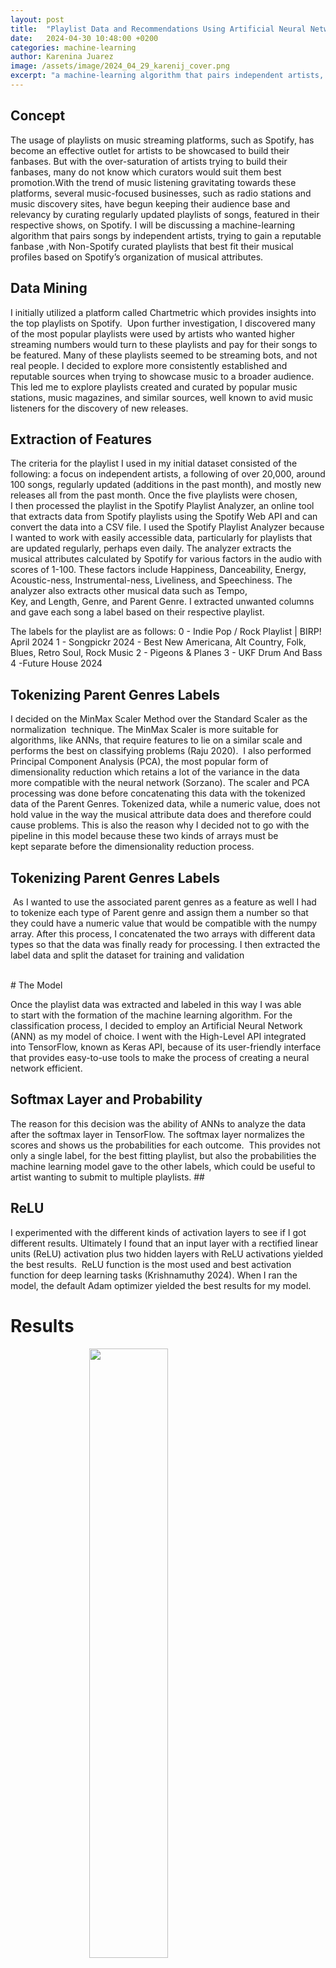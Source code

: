 ```yaml
---
layout: post
title:  "Playlist Data and Recommendations Using Artificial Neural Networks"
date:   2024-04-30 10:48:00 +0200
categories: machine-learning
author: Karenina Juarez
image: /assets/image/2024_04_29_karenij_cover.png
excerpt: "a machine-learning algorithm that pairs independent artists, with curated playlists that best fit based on musical attributes"
---
```


## Concept

The usage of playlists on music streaming platforms, such as Spotify, has become an effective outlet for artists to be showcased to build their fanbases.  But with the over-saturation of artists trying to build their fanbases,
 many do not know which curators would suit them best promotion.With the trend of music listening gravitating towards these platforms, several music-focused businesses, such as radio stations and music discovery sites, have begun 
 keeping their audience base and relevancy by curating regularly updated playlists of songs, featured in their respective shows, on Spotify.  I will be discussing a machine-learning algorithm that pairs songs by independent artists,
  trying to gain a reputable fanbase ,with Non-Spotify curated playlists that best fit their musical profiles based on Spotify’s organization of musical attributes.

## Data Mining

I initially utilized a platform called Chartmetric which provides insights into the top playlists on Spotify.  Upon further investigation, I discovered many of the most popular playlists were used by artists who wanted higher streaming
 numbers would turn to these playlists and pay for their songs to be featured. Many of these playlists seemed to be streaming bots, and not real people. I decided to explore more consistently established and reputable sources when trying
  to showcase music to a broader audience. This led me to explore playlists created and curated by popular music stations, music magazines, and similar sources, well known to avid music listeners for the discovery of new releases. 

## Extraction of Features

The criteria for the playlist I used in my initial dataset consisted of the following: a focus on independent artists, a following of over 20,000, around 100 songs, regularly updated (additions in the past month), and mostly new releases all from the past month. Once the five playlists were chosen, I then processed the playlist in the Spotify Playlist Analyzer, an online tool that extracts data from Spotify playlists using the Spotify Web API and can convert the data into a CSV file. I used the Spotify Playlist Analyzer because I wanted to work with easily accessible data,  particularly for playlists that are updated regularly, perhaps even daily.
The analyzer extracts the musical attributes calculated by Spotify for various factors in the audio with scores of 1-100. These factors include Happiness, Danceability, Energy, Acoustic-ness, Instrumental-ness, Liveliness, and Speechiness. The analyzer also extracts other musical data such as Tempo, Key, and Length, Genre, and Parent Genre. I extracted unwanted columns and gave each song a label based on their respective playlist.

The labels for the playlist are as follows:
0 - Indie Pop / Rock Playlist | BIRP! April 2024
1 - Songpickr 2024 - Best New Americana, Alt Country, Folk, Blues, Retro Soul, Rock Music
2 - Pigeons & Planes
3 - UKF Drum And Bass
4 -Future House 2024 

## Tokenizing Parent Genres Labels

I decided on the MinMax Scaler Method over the Standard Scaler as the normalization  technique. The MinMax Scaler is more suitable for algorithms, like ANNs, that require features to lie on a similar scale and performs the best on classifying problems (Raju 2020).  I also performed Principal Component Analysis (PCA), the most popular form of dimensionality reduction which retains a lot of the variance in the data more compatible with the neural network (Sorzano). The scaler and PCA processing was done before concatenating this data with the tokenized data of the Parent Genres. Tokenized data, while a numeric value, does not hold value in the way the musical attribute data does and therefore could cause problems. This is also the reason why I decided not to go with the pipeline in this model because these two kinds of arrays must be kept separate before the dimensionality reduction process. 
<br>
## Tokenizing Parent Genres Labels

 As I wanted to use the associated parent genres as a feature as well I had to tokenize each type of Parent genre and assign them a number so that they could have a numeric value that would be compatible with the numpy array. After this process, I concatenated the two arrays with different data types so that the data was finally ready for processing. I then extracted the label data and split the dataset for training and validation

<br>
# The Model

Once the playlist data was extracted and labeled in this way I was able to start with the formation of the machine learning algorithm. For the classification process, I decided to employ an Artificial Neural Network (ANN) as my model of choice.  I went with the High-Level API integrated into TensorFlow, known as Keras API, because of its user-friendly interface that provides easy-to-use tools to make the process of creating a neural network efficient. 
<br>
## Softmax Layer and Probability

The reason for this decision was the ability of ANNs to analyze the data after the softmax layer in TensorFlow.  The softmax layer normalizes the scores and shows us the probabilities for each outcome.  This provides not only a single label, for the best fitting playlist, but also the probabilities the machine learning model gave to the other labels, which could be useful to artist wanting to submit to multiple playlists. ##
<br>
## ReLU
I experimented with the different kinds of activation layers to see if I got different results. Ultimately I found that an input layer with a rectified linear units (ReLU) activation plus two hidden layers with ReLU activations yielded the best results.  ReLU function is the most used and best activation function for deep learning tasks (Krishnamuthy 2024). When I ran the model,  the default Adam optimizer yielded the best results for my model. 
<br>
# Results

<img src="/assets/image/2024_04_29_karenij_confuse.png" width="50%" style="display: block; margin: auto;" />

For analysis of the machine model, I used multiple tools to understand what was happening as I continued my process. I examined the test accuracy score as well as the F1 score to tune the parameters as well as the model accuracy chart to examine how many epochs the model went through before termination. I also used the confusion matrix to examine which classes were mostly being confused with another. 
The average test loss for this model over 5 tests was 1.098 telling us that there is room for improvement of the accuracy of the model. 

<img src="/assets/image/2024_04_29_karenij_acc.png" width="50%" style="display: block; margin: auto;" />

The average test Accuracy score was 0.732 as well as the average F1 Score was 0.731. Since this dataset is pretty evenly distributed, I didn’t expect a huge difference between the accuracy score and the F1 score. The model accuracy charts show the validation curve diverging from the training curve, suggesting some overfitting when it comes to the training data.

<img src="/assets/image/2024_04_29_karenij_missclass.png" width="50%" style="display: block; margin: auto;" />

 The majority of the misclassified data for the first two similarly focused playlists were from each other.  For the “Birp!” Playlist, 19 of the  40 misclassified songs had a True Label of SongPicker. Songpicker had a total of 29 misclassified songs and 25 of these songs were that of the “Birp!” playlist. The Pigeons and Planes playlist also had a majority of 15 out of 25 mislabeled songs that have a true label of SongPickr. Unsurprisingly, the same trend was found with the two majority Electronic Playlists. The UKF playlist had a majority of 9 out of 13 songs mislabeled as Future House, and the misclassified files of the Future House playlists were exclusively labeled as UKF. This checks out as songs in the UKF Playlist were almost exclusively within 1 number away from 174 or 84 bpm. In looking at this chart, I also note that the playlist “Birp!” has an almost equally varied group of misclassified files when it comes to those that do not belong in the SongPickr Playlist suggesting that the “Birp!” playlist is more varied in the metrics of the features we use in this model.#
<br>
## Conclusion
This model provides us with a framework that does not do the job for the curator but rather makes the process easier on both ends of the curating process. This, however, is still a limited view of the song data and must be coupled with the work it takes a curator to complete their work. We must also keep in mind other unexplored factors such as song order in the playlist itself which could affect exposure. Overall, this project has offered insight into creating machine learning models that work with people and not in place of people and how that can provide those, who aim to share their music with potential fans, some help along the way.
<br>

## Bibliography

Aguiar, Luis. “Platforms, Promotion, and Product Discovery: Evidence from Spotify Playlists.” Working Paper. Working Paper Series. National Bureau of Economic Research, June 2018. http://www.nber.org/papers/w24713.

Ajay, Muktha Sai. “Introduction to Artificial Neural Networks.” Introduction to Artificial Neural Networks (blog), May 29, 2020. https://towardsdatascience.com/introduction-to-artificial-neural-networks-ac338f4154e5.

Elite Data Science “Overfitting in Machine Learning: What It Is and How to Prevent It,” July 6, 2022. https://elitedatascience.com/overfitting-in-machine-learning.

H. Good, “The new gatekeepers: searching for bias in Spotify's curated playlists”. Macquarie University, 17-Oct-2022 [Online]. Available: https://figshare.mq.edu.au/articles/thesis/The_new_gatekeepers_searching_for_bias_in_Spotify_s_curated_playlists/21343314/1. [Accessed: 29-Apr-2024]

Krishnamurthy, Bharath. “An Introduction to the ReLU Activation Function,” February 26, 2024. https://builtin.com/machine-learning/relu-activation-function.

Kumawat, Dinesh. “7 Types of Activation Functions in Neural Network,” August 22, 2019. https://www.analyticssteps.com/blogs/7-types-activation-functions-neural-network.

Raju, V N Ganapathi, K Prasanna Lakshmi, Vinod Mahesh Jain, Archana Kalidindi, and V Padma. “Study the Influence of Normalization/Transformation Process on the Accuracy of Supervised Classification.” In 2020 Third International Conference on Smart Systems and Inventive Technology (ICSSIT), 729–35, 2020. https://doi.org/10.1109/ICSSIT48917.2020.9214160.

Sanderson, Grant. “What Is Backpropagation Really Doing?” 3Blue1Brown (blog), November 2, 2017. https://www.3blue1brown.com/lessons/backpropagation#title.

Siles, Ignacio, Andrés Segura-Castillo, Mónica Sancho, and Ricardo Solís-Quesada. “Genres as Social Affect: Cultivating Moods and Emotions through Playlists on Spotify.” Social Media + Society 5, no. 2 (2019): 2056305119847514. https://doi.org/10.1177/2056305119847514.

Sorzano, C. O. S., J. Vargas, and A. Pascual Montano. “A Survey of Dimensionality Reduction Techniques,” 2014.